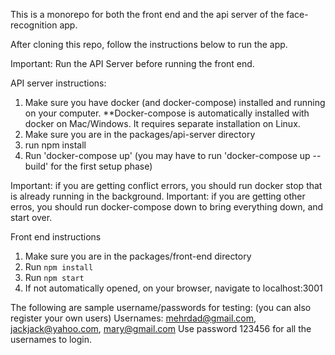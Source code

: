 This is a monorepo for both the front end and the api server of the face-recognition app.

After cloning this repo, follow the instructions below to run the app.

Important: Run the API Server before running the front end.

API server instructions:
1. Make sure you have docker (and docker-compose) installed and running on your computer.
   **Docker-compose is automatically installed with docker on Mac/Windows. It requires separate installation on Linux.
2. Make sure you are in the packages/api-server directory
3. run npm install
4. Run 'docker-compose up' (you may have to run 'docker-compose up --build' for the first setup phase)

Important: if you are getting conflict errors, you should run docker stop <container name> that is already running in the background. 
Important: if you are getting other erros, you should run docker-compose down to bring everything down, and start over.

Front end instructions
1. Make sure you are in the packages/front-end directory
2. Run `npm install`
3. Run `npm start`
4. If not automatically opened, on your browser, navigate to localhost:3001

The following are sample username/passwords for testing: (you can also register your own users)
Usernames: mehrdad@gmail.com, jackjack@yahoo.com, mary@gmail.com
Use password 123456 for all the usernames to login.
